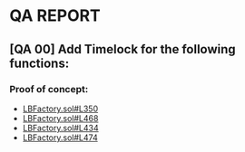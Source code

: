 # QA REPORT

## [QA 00] Add Timelock for the following functions:


### Proof of concept:
- [LBFactory.sol#L350](https://github.com/code-423n4/2022-10-traderjoe/tree/main/src/LBFactory.sol#L350)
- [LBFactory.sol#L468](https://github.com/code-423n4/2022-10-traderjoe/tree/main/src/LBFactory.sol#L468)
- [LBFactory.sol#L434](https://github.com/code-423n4/2022-10-traderjoe/tree/main/src/LBFactory.sol#L434)
- [LBFactory.sol#L474](https://github.com/code-423n4/2022-10-traderjoe/tree/main/src/LBFactory.sol#L474)

